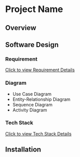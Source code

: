# Project Name

## Overview

## Software Design

### Requirement

[Click to view Requirement Details](https://github.com/lebrancconvas/Software-Project-Template/blob/main/Docs/Requirement.md)

### Diagram

- Use Case Diagram
- Entity-Relationship Diagram
- Sequence Diagram
- Activity Diagram

### Tech Stack

[Click to view Tech Stack Details](https://github.com/lebrancconvas/Software-Project-Template/blob/main/Docs/TechStack.md)

## Installation
